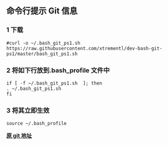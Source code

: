 ## 命令行提示 Git 信息

### 1 下载
```
#curl -o ~/.bash_git_ps1.sh https://raw.githubusercontent.com/xtrementl/dev-bash-git-ps1/master/bash_git_ps1.sh
```

### 2 将如下行放到.bash_profile 文件中 

```
if [ -f ~/.bash_git_ps1.sh  ]; then 
. ~/.bash_git_ps1.sh 
fi 
```
### 3 将其立即生效
```
source ~/.bash_profile
```

**[原 git 地址](https://github.com/xtrementl/dev-bash-git-ps1)**
